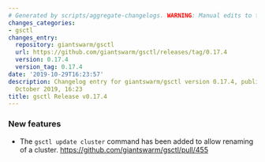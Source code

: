 ```yaml
---
# Generated by scripts/aggregate-changelogs. WARNING: Manual edits to this files will be overwritten.
changes_categories:
- gsctl
changes_entry:
  repository: giantswarm/gsctl
  url: https://github.com/giantswarm/gsctl/releases/tag/0.17.4
  version: 0.17.4
  version_tag: 0.17.4
date: '2019-10-29T16:23:57'
description: Changelog entry for giantswarm/gsctl version 0.17.4, published on 29
  October 2019, 16:23
title: gsctl Release v0.17.4
---
```


### New features

- The `gsctl update cluster` command has been added to allow renaming of a cluster. https://github.com/giantswarm/gsctl/pull/455



